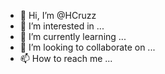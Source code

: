 - 👋 Hi, I’m @HCruzz
- 👀 I’m interested in ...
- 🌱 I’m currently learning ...
- 💞️ I’m looking to collaborate on ...
- 📫 How to reach me ...

<!---
HCruzz/HCruzz is a ✨ special ✨ repository because its `README.md` (this file) appears on your GitHub profile.
You can click the Preview link to take a look at your changes.
--->
